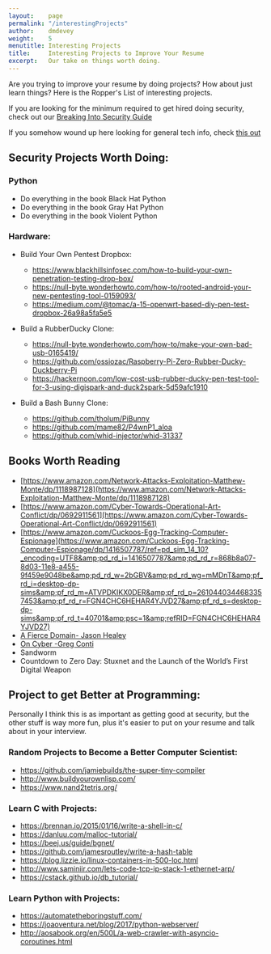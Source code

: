 ```yaml
---
layout:    page
permalink: "/interestingProjects"
author:    dmdevey
weight:    5
menutitle: Interesting Projects
title:     Interesting Projects to Improve Your Resume
excerpt:   Our take on things worth doing.
---
```


Are you trying to improve your resume by doing projects? How about just learn things? Here is the Ropper's List of interesting projects. 

If you are looking for the minimum required to get hired doing security, check out our [Breaking Into Security Guide](https://www.hoppersroppers.org/library/breakIntoSecurity.html)

If you somehow wound up here looking for general tech info, check [this out](https://www.hoppersroppers.org/library/breakIntoTech.html)

## Security Projects Worth Doing:

### Python

* Do everything in the book Black Hat Python 
* Do everything in the book Gray Hat Python
* Do everything in the book Violent Python


### Hardware: 

* Build Your Own Pentest Dropbox:
  * https://www.blackhillsinfosec.com/how-to-build-your-own-penetration-testing-drop-box/
  * https://null-byte.wonderhowto.com/how-to/rooted-android-your-new-pentesting-tool-0159093/
  * https://medium.com/@tomac/a-15-openwrt-based-diy-pen-test-dropbox-26a98a5fa5e5

* Build a RubberDucky Clone:
  * https://null-byte.wonderhowto.com/how-to/make-your-own-bad-usb-0165419/
  * https://github.com/ossiozac/Raspberry-Pi-Zero-Rubber-Ducky-Duckberry-Pi
  * https://hackernoon.com/low-cost-usb-rubber-ducky-pen-test-tool-for-3-using-digispark-and-duck2spark-5d59afc1910

* Build a Bash Bunny Clone:
  * https://github.com/tholum/PiBunny
  * https://github.com/mame82/P4wnP1_aloa
  * https://github.com/whid-injector/whid-31337


## Books Worth Reading

  - [https://www.amazon.com/Network-Attacks-Exploitation-Matthew-Monte/dp/1118987128](https://www.amazon.com/Network-Attacks-Exploitation-Matthew-Monte/dp/1118987128)
  - [https://www.amazon.com/Cyber-Towards-Operational-Art-Conflict/dp/0692911561](https://www.amazon.com/Cyber-Towards-Operational-Art-Conflict/dp/0692911561)
  - [https://www.amazon.com/Cuckoos-Egg-Tracking-Computer-Espionage](https://www.amazon.com/Cuckoos-Egg-Tracking-Computer-Espionage/dp/1416507787/ref=pd_sim_14_10?_encoding=UTF8&amp;pd_rd_i=1416507787&amp;pd_rd_r=868b8a07-8d03-11e8-a455-9f459e9048be&amp;pd_rd_w=2bGBV&amp;pd_rd_wg=mMDnT&amp;pf_rd_i=desktop-dp-sims&amp;pf_rd_m=ATVPDKIKX0DER&amp;pf_rd_p=2610440344683357453&amp;pf_rd_r=FGN4CHC6HEHAR4YJVD27&amp;pf_rd_s=desktop-dp-sims&amp;pf_rd_t=40701&amp;psc=1&amp;refRID=FGN4CHC6HEHAR4YJVD27)
  - [A Fierce Domain- Jason Healey](https://www.amazon.com/Fierce-Domain-Conflict-Cyberspace-1986/dp/098932740X)
  - [On Cyber -Greg Conti](https://www.amazon.com/Cyber-Towards-Operational-Art-Conflict/dp/0692911561)
  - Sandworm
  - Countdown to Zero Day: Stuxnet and the Launch of the World’s First Digital Weapon


## Project to get Better at Programming:

Personally I think this is as important as getting good at security, but the other stuff is way more fun, plus it's easier to put on your resume and talk about in your interview. 

### Random Projects to Become a Better Computer Scientist:
* https://github.com/jamiebuilds/the-super-tiny-compiler
* http://www.buildyourownlisp.com/
* https://www.nand2tetris.org/

### Learn C with Projects: 

* https://brennan.io/2015/01/16/write-a-shell-in-c/
* https://danluu.com/malloc-tutorial/
* https://beej.us/guide/bgnet/
* https://github.com/jamesroutley/write-a-hash-table
* https://blog.lizzie.io/linux-containers-in-500-loc.html
* http://www.saminiir.com/lets-code-tcp-ip-stack-1-ethernet-arp/
* https://cstack.github.io/db_tutorial/

### Learn Python with Projects: 

* https://automatetheboringstuff.com/
* https://joaoventura.net/blog/2017/python-webserver/
* http://aosabook.org/en/500L/a-web-crawler-with-asyncio-coroutines.html
